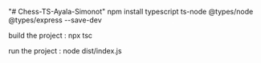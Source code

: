 "# Chess-TS-Ayala-Simonot" 
npm install typescript ts-node @types/node @types/express --save-dev

build the project : 
npx tsc

run the project : 
node dist/index.js

